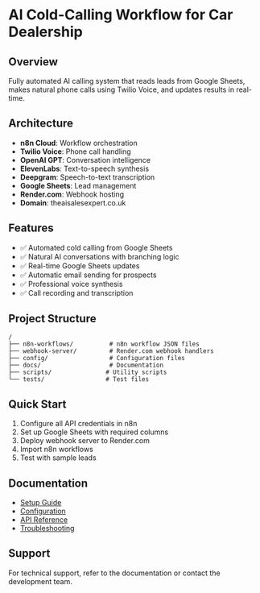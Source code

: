 # AI Cold-Calling Workflow for Car Dealership

## Overview
Fully automated AI calling system that reads leads from Google Sheets, makes natural phone calls using Twilio Voice, and updates results in real-time.

## Architecture
- **n8n Cloud**: Workflow orchestration
- **Twilio Voice**: Phone call handling
- **OpenAI GPT**: Conversation intelligence
- **ElevenLabs**: Text-to-speech synthesis
- **Deepgram**: Speech-to-text transcription
- **Google Sheets**: Lead management
- **Render.com**: Webhook hosting
- **Domain**: theaisalesexpert.co.uk

## Features
- ✅ Automated cold calling from Google Sheets
- ✅ Natural AI conversations with branching logic
- ✅ Real-time Google Sheets updates
- ✅ Automatic email sending for prospects
- ✅ Professional voice synthesis
- ✅ Call recording and transcription

## Project Structure
```
/
├── n8n-workflows/          # n8n workflow JSON files
├── webhook-server/         # Render.com webhook handlers
├── config/                 # Configuration files
├── docs/                   # Documentation
├── scripts/               # Utility scripts
└── tests/                 # Test files
```

## Quick Start
1. Configure all API credentials in n8n
2. Set up Google Sheets with required columns
3. Deploy webhook server to Render.com
4. Import n8n workflows
5. Test with sample leads

## Documentation
- [Setup Guide](docs/setup-guide.md)
- [Configuration](docs/configuration.md)
- [API Reference](docs/api-reference.md)
- [Troubleshooting](docs/troubleshooting.md)

## Support
For technical support, refer to the documentation or contact the development team.
